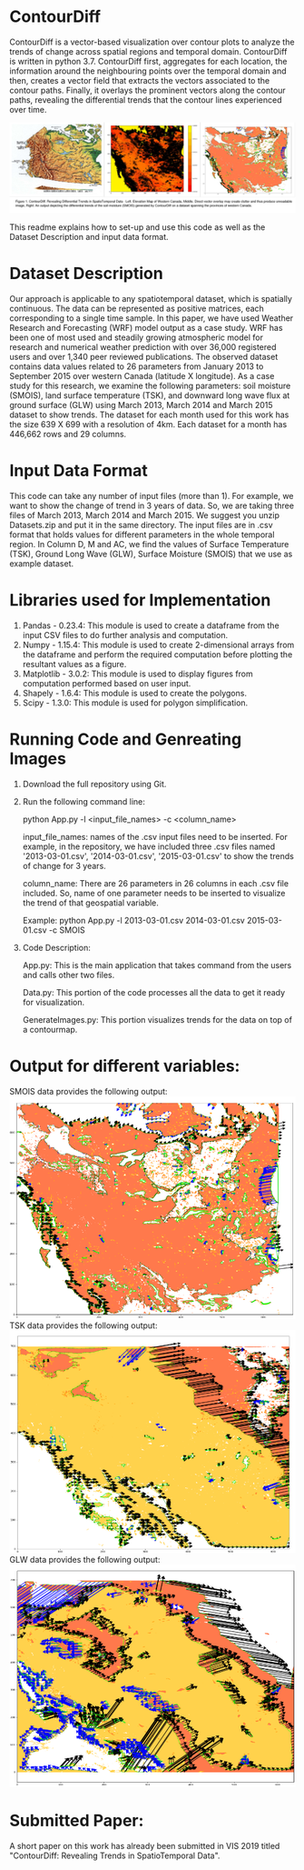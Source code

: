 # ContourDiff
ContourDiff is a vector-based visualization over contour plots to analyze the trends of change across spatial regions and temporal domain. ContourDiff is written in python 3.7. ContourDiff first, aggregates for each location, the information around the neighbouring points over the temporal domain and then, creates a vector field that extracts the vectors associated to the contour paths. Finally, it overlays the
prominent vectors along the contour paths, revealing the differential trends that the contour lines experienced over time. 

![](collage1.jpg)<!-- -->

This readme explains how to set-up and use this code as well as the Dataset Description and input data format.

# Dataset Description
Our approach is applicable to any spatiotemporal dataset, which is spatially continuous. The data can be represented as positive matrices, each corresponding to a single time sample.
In this paper, we have used Weather Research and Forecasting (WRF) model output as a case study. WRF has been one of most used and steadily growing atmospheric model for research and numerical weather prediction with over 36,000 registered users and over 1,340 peer reviewed publications. The observed dataset contains data values related to 26 parameters from January 2013 to September 2015 over western Canada (latitude X longitude). As a case study for this research, we examine the following parameters: soil moisture (SMOIS), land surface temperature (TSK), and downward long wave flux at ground surface (GLW) using March 2013, March 2014 and March 2015 dataset to show trends. The dataset for each month used for this work has the size 639 X 699 with a resolution of 4km. Each dataset for a month has 446,662 rows and 29 columns. 

# Input Data Format
This code can take any number of input files (more than 1). For example, we want to show the change of trend in 3 years of data. So, we are taking three files of March 2013, March 2014 and March 2015. We suggest you unzip Datasets.zip and put it in the same directory. The input files are in .csv format that holds values for different parameters in the whole temporal region. In Column D, M and AC, we find the values of Surface Temperature (TSK), Ground Long Wave (GLW), Surface Moisture (SMOIS) that we use as example dataset.

# Libraries used for Implementation
1. Pandas - 0.23.4: This module is used to create a dataframe from the input CSV files to do further analysis and computation.
2. Numpy - 1.15.4: This module is used to create 2-dimensional arrays from the dataframe and perform the required computation before       plotting the resultant values as a figure.
3. Matplotlib - 3.0.2: This module is used to display figures from computation performed based on user input.
4. Shapely - 1.6.4: This module is used to create the polygons.
5. Scipy - 1.3.0: This module is used for polygon simplification.

# Running Code and Genreating Images
1. Download the full repository using Git.
2. Run the following command line:

   python App.py -l <input_file_names> -c <column_name>
   
   input_file_names: names of the .csv input files need to be inserted. For example, in the repository, we have included three .csv        files named '2013-03-01.csv', '2014-03-01.csv', '2015-03-01.csv' to show the trends of change for 3 years. 
   
   column_name: There are 26 parameters in 26 columns in each .csv file included. So, name of one parameter needs to be inserted to        visualize the trend of that geospatial variable.
   
   Example: python App.py -l 2013-03-01.csv 2014-03-01.csv 2015-03-01.csv -c SMOIS
3. Code Description: 

   App.py: This is the main application that takes command from the users and calls other two files.
   
   Data.py: This portion of the code processes all the data to get it ready for visualization.
   
   GenerateImages.py: This portion visualizes trends for the data on top of a contourmap.

# Output for different variables:
SMOIS data provides the following output:
![](SMOIS.png)<!-- -->
TSK data provides the following output:
![](TSK.png)<!-- -->
GLW data provides the following output:
![](GLW.png)<!-- -->

# Submitted Paper:
A short paper on this work has already been submitted in VIS 2019 titled "ContourDiff: Revealing Trends in SpatioTemporal Data". 
